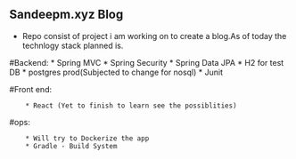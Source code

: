Sandeepm.xyz Blog
-
* Repo consist of project i am working on to create a blog.As of today
the technlogy stack planned is.

#Backend:
        * Spring MVC
        * Spring Security
        * Spring Data JPA
        * H2 for test DB
        * postgres prod(Subjected to change for nosql)
        * Junit
        
#Front end:

        * React (Yet to finish to learn see the possiblities)
        

#ops:

        * Will try to Dockerize the app
        * Gradle - Build System



